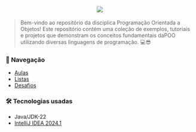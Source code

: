 <h1 align="center">
  <img src="https://cdn.discordapp.com/attachments/1238569927128907948/1241517504812286093/POO.png?ex=664b2587&is=6649d407&hm=5f87ede0a22c0fed18cfcdd868e4a6db6b96b3fb9fe942dc2fcff75af5d747c7&">
  <br>
</h1>


> Bem-vindo ao repositório da disciplica Programação Orientada a Objetos! Este repositório contém uma coleção de exemplos, tutoriais e projetos que demonstram os conceitos fundamentais daPOO utilizando diversas linguagens de programação. 💻😎

 
### 🚀 Navegação 
- [Aulas](https://github.com/lipesshw/POO/tree/main/Aulas)<br>
- [Listas](https://github.com/lipesshw/POO/tree/main/Listas)<br>
- [Desafios](https://github.com/lipesshw/POO/tree/main/Desafios)

### 🛠️ Tecnologias usadas

 - Java/JDK-22
 - [IntelliJ IDEA 2024.1</p>](https://www.jetbrains.com/idea/download/?section=windows)

<p align="center">
  <br>
</p>

